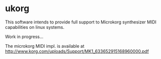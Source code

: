 ukorg
=====

This software intends to provide full support to Microkorg synthesizer MIDI capabilities on linux systems.

Work in progress...

The microkorg MIDI impl. is available at
  http://www.korg.com/uploads/Support/MK1_633652915168960000.pdf

